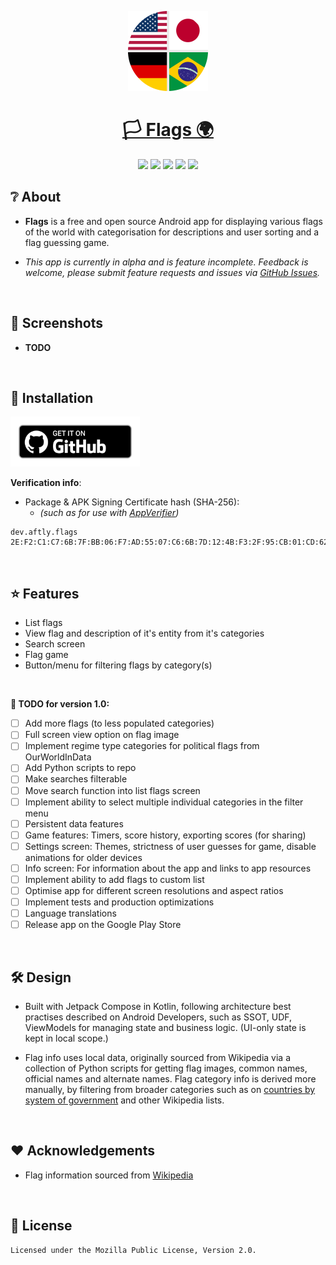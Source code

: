 <p align="center">
  <a href="https://github.com/aftly/Flags">
    <img src="assets/icon_round.png" width="128" height="128">
    <h1 align="center">🏳️ Flags 🌍</h1>
  </a>
</p>
<p align="center">
  <a href="https://www.android.com/" style="text-decoration:none" area-label="Android">
    <img src="https://img.shields.io/badge/Android-Platform?label=Platform&color=62a900">
  </a>
  <a href="https://developer.android.com/tools/releases/platforms#7.0" style="text-decoration:none" area-label="Min API: 24">
    <img src="https://img.shields.io/badge/24-minSdkVersion?label=minSdkVersion&color=62a900">
  </a>
  <a href="https://github.com/aftly/Flags/releases" style="text-decoration:none" area-label="GitHub Releases">
    <img src="https://img.shields.io/badge/GitHub_Releases-Download?label=Download&color=62a900">
  </a>
  <a href="https://github.com/aftly/Flags/releases" style="text-decoration:none" area-label="Latest release version">
    <img src="https://img.shields.io/github/v/release/aftly/Flags?include_prereleases&color=dc5d18">
  </a>
  <a href="https://github.com/aftly/Flags/blob/main/LICENSE" style="text-decoration:none" area-label="License: MPL 2.0">
    <img src="https://img.shields.io/badge/license-MPL%202.0-blue.svg">
  </a>
</p>

## ❔ About
- **Flags** is a free and open source Android app for displaying various flags of the world with categorisation for descriptions and user sorting and a flag guessing game.

- *This app is currently in alpha and is feature incomplete. Feedback is welcome, please submit feature requests and issues via [GitHub Issues](https://github.com/aftly/Flags/issues).*
<br>

## 📸 Screenshots
- **TODO**
<br>

## 📱 Installation
[<img src="assets/badge_github.png" 
    alt="Get it on GitHub" 
    height="80">](https://github.com/aftly/Flags/releases)

**Verification info**:
- Package & APK Signing Certificate hash (SHA-256):
  - *(such as for use with [AppVerifier](https://github.com/soupslurpr/AppVerifier))*
```
dev.aftly.flags 2E:F2:C1:C7:6B:7F:BB:06:F7:AD:55:07:C6:6B:7D:12:4B:F3:2F:95:CB:01:CD:62:C8:DD:E2:F5:5F:3B:71:6C
```
<br>

## ⭐ Features
- List flags
- View flag and description of it's entity from it's categories
- Search screen
- Flag game
- Button/menu for filtering flags by category(s)
<br>

 **📌 TODO for version 1.0:**
- [ ] Add more flags (to less populated categories)
- [ ] Full screen view option on flag image
- [ ] Implement regime type categories for political flags from OurWorldInData
- [ ] Add Python scripts to repo
- [ ] Make searches filterable
- [ ] Move search function into list flags screen
- [ ] Implement ability to select multiple individual categories in the filter menu
- [ ] Persistent data features
- [ ] Game features: Timers, score history, exporting scores (for sharing)
- [ ] Settings screen: Themes, strictness of user guesses for game, disable animations for older devices
- [ ] Info screen: For information about the app and links to app resources
- [ ] Implement ability to add flags to custom list
- [ ] Optimise app for different screen resolutions and aspect ratios
- [ ] Implement tests and production optimizations
- [ ] Language translations
- [ ] Release app on the Google Play Store
<br>

## 🛠 Design
- Built with Jetpack Compose in Kotlin, following architecture best practises described on Android Developers, such as SSOT, UDF, ViewModels for managing state and business logic. (UI-only state is kept in local scope.)

- Flag info uses local data, originally sourced from Wikipedia via a collection of Python scripts for getting flag images, common names, official names and alternate names.
Flag category info is derived more manually, by filtering from broader categories such as on [countries by system of government](https://en.wikipedia.org/wiki/List_of_countries_by_system_of_government) and other Wikipedia lists.
<br>

## ❤️ Acknowledgements 
 - Flag information sourced from [Wikipedia](https://en.wikipedia.org/wiki/Main_Page)
<br>

## 🔖 License 
```
Licensed under the Mozilla Public License, Version 2.0.
```
